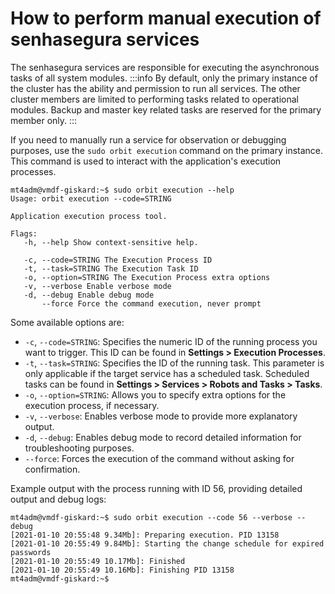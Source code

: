 # How to perform manual execution of senhasegura services

The senhasegura services are responsible for executing the asynchronous tasks of all system modules.
:::info
By default, only the primary instance of the cluster has the ability and permission to run all services. The other cluster members are limited to performing tasks related to operational modules. Backup and master key related tasks are reserved for the primary member only.
:::

If you need to manually run a service for observation or debugging purposes, use the `sudo orbit execution` command on the primary instance. This command is used to interact with the application's execution processes.
``` 
mt4adm@vmdf-giskard:~$ sudo orbit execution --help
Usage: orbit execution --code=STRING

Application execution process tool.

Flags:
   -h, --help Show context-sensitive help.

   -c, --code=STRING The Execution Process ID
   -t, --task=STRING The Execution Task ID
   -o, --option=STRING The Execution Process extra options
   -v, --verbose Enable verbose mode
   -d, --debug Enable debug mode
       --force Force the command execution, never prompt
``` 
Some available options are:

* `-c`, `--code=STRING`: Specifies the numeric ID of the running process you want to trigger. This ID can be found in **Settings > Execution Processes**.
* `-t`, `--task=STRING`: Specifies the ID of the running task. This parameter is only applicable if the target service has a scheduled task. Scheduled tasks can be found in **Settings > Services > Robots and Tasks > Tasks**.
* `-o`, `--option=STRING`: Allows you to specify extra options for the execution process, if necessary.
* `-v`, `--verbose`: Enables verbose mode to provide more explanatory output.
* `-d`, `--debug`: Enables debug mode to record detailed information for troubleshooting purposes.
* `--force`: Forces the execution of the command without asking for confirmation.

Example output with the process running with ID 56, providing detailed output and debug logs:
```
mt4adm@vmdf-giskard:~$ sudo orbit execution --code 56 --verbose --debug
[2021-01-10 20:55:48 9.34Mb]: Preparing execution. PID 13158
[2021-01-10 20:55:49 9.84Mb]: Starting the change schedule for expired passwords
[2021-01-10 20:55:49 10.17Mb]: Finished
[2021-01-10 20:55:49 10.16Mb]: Finishing PID 13158
mt4adm@vmdf-giskard:~$
``` 

